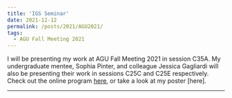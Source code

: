 ```yaml
---
title: 'IGS Seminar'
date: 2021-12-12
permalink: /posts/2021/AGU2021/
tags:
  - AGU Fall Meeting 2021
---
```


I will be presenting my work at AGU Fall Meeting 2021 in session C35A. My undergraduate mentee, Sophia Pinter, and colleague Jessica Gagliardi will also be 
presenting their work in sessions C25C and C25E respectively. Check out the online program [here](https://agu.confex.com/agu/fm21/meetingapp.cgi/Home/0), or take a look at my poster [here]<file src='files/AGU2021_poster_GP_1.pdf'>.

------
